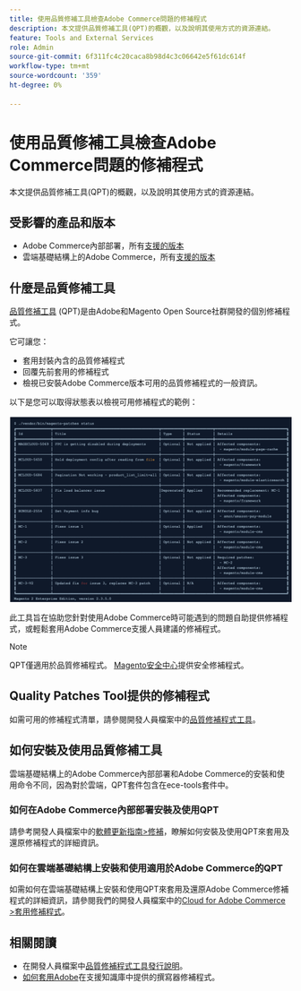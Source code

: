 ```yaml
---
title: 使用品質修補工具檢查Adobe Commerce問題的修補程式
description: 本文提供品質修補工具(QPT)的概觀，以及說明其使用方式的資源連結。
feature: Tools and External Services
role: Admin
source-git-commit: 6f311fc4c20caca8b98d4c3c06642e5f61dc614f
workflow-type: tm+mt
source-wordcount: '359'
ht-degree: 0%

---
```


# 使用品質修補工具檢查Adobe Commerce問題的修補程式

本文提供品質修補工具(QPT)的概觀，以及說明其使用方式的資源連結。

## 受影響的產品和版本

* Adobe Commerce內部部署，所有[支援的版本](https://www.adobe.com/content/dam/cc/en/legal/terms/enterprise/pdfs/Adobe-Commerce-Software-Lifecycle-Policy.pdf)
* 雲端基礎結構上的Adobe Commerce，所有[支援的版本](https://www.adobe.com/content/dam/cc/en/legal/terms/enterprise/pdfs/Adobe-Commerce-Software-Lifecycle-Policy.pdf)

## 什麼是品質修補工具

[品質修補工具](https://github.com/magento/quality-patches) (QPT)是由Adobe和Magento Open Source社群開發的個別修補程式。

它可讓您：

* 套用封裝內含的品質修補程式
* 回覆先前套用的修補程式
* 檢視已安裝Adobe Commerce版本可用的品質修補程式的一般資訊。

以下是您可以取得狀態表以檢視可用修補程式的範例：

![Magento修補程式_清單](/help/assets/tools/status_table.png)

此工具旨在協助您針對使用Adobe Commerce時可能遇到的問題自助提供修補程式，或輕鬆套用Adobe Commerce支援人員建議的修補程式。

>[!NOTE]
>
>QPT僅適用於品質修補程式。 [Magento安全中心](https://experienceleague.adobe.com/zh-hant/docs/commerce-operations/release/notes/overview)提供安全修補程式。

## Quality Patches Tool提供的修補程式

如需可用的修補程式清單，請參閱開發人員檔案中的[品質修補程式工具](https://experienceleague.adobe.com/tools/commerce-quality-patches/index.html?lang=zh-Hant)。

## 如何安裝及使用品質修補工具

雲端基礎結構上的Adobe Commerce內部部署和Adobe Commerce的安裝和使用命令不同，因為對於雲端，QPT套件包含在ece-tools套件中。

### 如何在Adobe Commerce內部部署安裝及使用QPT

請參考開發人員檔案中的[軟體更新指南>修補](https://experienceleague.adobe.com/zh-hant/docs/commerce-operations/tools/quality-patches-tool/usage)，瞭解如何安裝及使用QPT來套用及還原修補程式的詳細資訊。

### 如何在雲端基礎結構上安裝和使用適用於Adobe Commerce的QPT

如需如何在雲端基礎結構上安裝和使用QPT來套用及還原Adobe Commerce修補程式的詳細資訊，請參閱我們的開發人員檔案中的[Cloud for Adobe Commerce >套用修補程式](https://experienceleague.adobe.com/zh-hant/docs/commerce-cloud-service/user-guide/develop/upgrade/apply-patches)。

## 相關閱讀

* 在開發人員檔案中[品質修補程式工具發行說明](https://experienceleague.adobe.com/zh-hant/docs/commerce-operations/tools/quality-patches-tool/release-notes)。
* [如何套用Adobe](https://experienceleague.adobe.com/zh-hant/docs/commerce-knowledge-base/kb/how-to/how-to-apply-a-composer-patch-provided-by-magento)在支援知識庫中提供的撰寫器修補程式。
